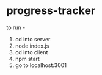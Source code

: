 # progress-tracker

to run - 
1. cd into server 
2. node index.js 
3. cd into client 
4. npm start 
5. go to localhost:3001 
